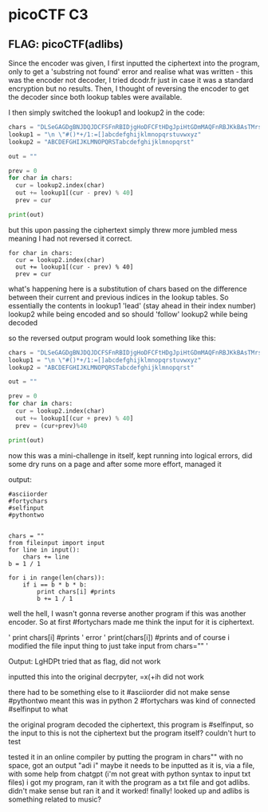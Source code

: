 # picoCTF C3

## **FLAG**: picoCTF(adlibs)

Since the encoder was given, I first inputted the ciphertext into the program, only to get a 'substring not found' error and realise what was written - this was the encoder not decoder, I tried dcodr.fr just in case it was a standard encryption but no results. Then, I thought of reversing the encoder to get the decoder since both lookup tables were available.

I then simply switched the lookup1 and lookup2 in the code:

```python
chars = "DLSeGAGDgBNJDQJDCFSFnRBIDjgHoDFCFtHDgJpiHtGDmMAQFnRBJKkBAsTMrsPSDDnEFCFtIbEDtDCIbFCFtHTJDKerFldbFObFCFtLBFkBAAAPFnRBJGEkerFlcPgKkImHnIlATJDKbTbFOkdNnsgbnJRMFnRBNAFkBAAAbrcbTKAkOgFpOgFpOpkBAAAAAAAiClFGIPFnRBaKliCgClFGtIBAAAAAAAOgGEkImHnIl"
lookup1 = "\n \"#()*+/1:=[]abcdefghijklmnopqrstuvwxyz"
lookup2 = "ABCDEFGHIJKLMNOPQRSTabcdefghijklmnopqrst"

out = ""

prev = 0
for char in chars:
  cur = lookup2.index(char)
  out += lookup1[(cur - prev) % 40]
  prev = cur

print(out)
```

but this upon passing the ciphertext simply threw more jumbled mess meaning I had not reversed it correct. 

```
for char in chars:
  cur = lookup2.index(char)
  out += lookup1[(cur - prev) % 40]
  prev = cur
```

what's happening here is a substitution of chars based on the difference between their current and previous indices in the lookup tables. So essentially the contents in lookup1 'lead' (stay ahead in their index number) lookup2 while being encoded and so should 'follow' lookup2 while being decoded

so the reversed output program would look something like this:

```python
chars = "DLSeGAGDgBNJDQJDCFSFnRBIDjgHoDFCFtHDgJpiHtGDmMAQFnRBJKkBAsTMrsPSDDnEFCFtIbEDtDCIbFCFtHTJDKerFldbFObFCFtLBFkBAAAPFnRBJGEkerFlcPgKkImHnIlATJDKbTbFOkdNnsgbnJRMFnRBNAFkBAAAbrcbTKAkOgFpOgFpOpkBAAAAAAAiClFGIPFnRBaKliCgClFGtIBAAAAAAAOgGEkImHnIl"
lookup1 = "\n \"#()*+/1:=[]abcdefghijklmnopqrstuvwxyz"
lookup2 = "ABCDEFGHIJKLMNOPQRSTabcdefghijklmnopqrst"

out = ""

prev = 0
for char in chars:
  cur = lookup2.index(char)
  out += lookup1[(cur + prev) % 40]
  prev = (cur+prev)%40

print(out)
```

now this was a mini-challenge in itself, kept running into logical errors, did some dry runs on a page and after some more effort, managed it

output:

```
#asciiorder
#fortychars
#selfinput
#pythontwo


chars = ""
from fileinput import input
for line in input():
    chars += line
b = 1 / 1

for i in range(len(chars)):
    if i == b * b * b:
        print chars[i] #prints
        b += 1 / 1
```

well the hell, 
I wasn't gonna reverse another program if this was another encoder. So at first #fortychars made me think the input for it is ciphertext. 

' print chars[i] #prints '
error
' print(chars[i]) #prints and of course i modified the file input thing to just take input from chars="" '

Output: LgHDPt
tried that as flag, did not work

inputted this into the original decrpyter, =x(+ih 
did not work

there had to be something else to it
#asciiorder did not make sense
#pythontwo meant this was in python 2
#fortychars was kind of connected
#selfinput to what

the original program decoded the ciphertext, this program is #selfinput, so the input to this is not the ciphertext but the program itself? couldn't hurt to test

tested it in an online compiler by putting the program in chars"" with no space, got an output "adi i" maybe it needs to be inputted as it is, via a file, with some help from chatgpt (i'm not great with python syntax to input txt files) i got my program, ran it with the program as a txt file
and got adlibs. didn't make sense but ran it and it worked! finally! looked up and adlibs is something related to music? 

